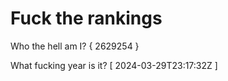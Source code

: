 # Fuck the rankings

Who the hell am I?
{ 2629254 }

What fucking year is it?
[ 2024-03-29T23:17:32Z ]
